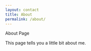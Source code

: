 ```yaml
---
layout: contact
title: About
permalink: /about/
---
```



About Page

This page tells you a little bit about me.